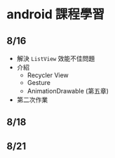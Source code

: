 # android 課程學習



## 8/16

* 解決 `ListView` 效能不佳問題
* 介紹
  * Recycler View
  * Gesture
  * AnimationDrawable (第五章)
* 第二次作業




## 8/18



## 8/21

